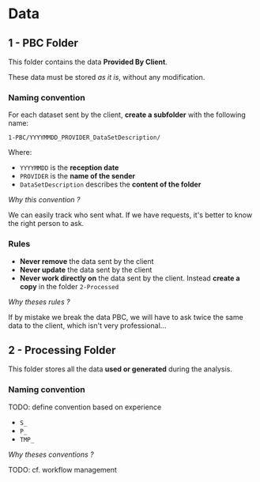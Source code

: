 # Data

## 1 - PBC Folder

This folder contains the data **Provided By Client**.

These data must be stored *as it is*, without any modification.

### Naming convention

For each dataset sent by the client, **create a subfolder** with the following name:

`1-PBC/YYYYMMDD_PROVIDER_DataSetDescription/`

Where:
- `YYYYMMDD` is the **reception date**
- `PROVIDER` is the **name of the sender**
- `DataSetDescription` describes the **content of the folder**

*Why this convention ?*

We can easily track who sent what.
If we have requests, it's better to know the right person to ask.


### Rules

- **Never remove** the data sent by the client
- **Never update** the data sent by the client
- **Never work directly on** the data sent by the client. Instead **create a copy** in the folder `2-Processed`


*Why theses rules ?*

If by mistake we break the data PBC, we will have to ask twice the same data to the client, which isn't very professional...


## 2 - Processing Folder

This folder stores all the data **used or generated** during the analysis.

### Naming convention

TODO: define convention based on experience

- `S_`
- `P_`
- `TMP_`

*Why theses conventions ?*

TODO: cf. workflow management
